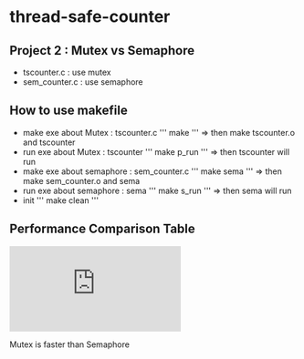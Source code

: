 # thread-safe-counter

## Project 2 : Mutex vs Semaphore
* tscounter.c : use mutex
* sem_counter.c : use semaphore

## How to use makefile
* make exe about Mutex : tscounter.c
'''
make
'''
=> then make tscounter.o and tscounter
* run exe about Mutex : tscounter
'''
make p_run
'''
=> then tscounter will run
*  make exe about semaphore : sem_counter.c
'''
make sema 
'''
=> then make sem_counter.o and sema
* run exe about semaphore : sema
'''
make s_run
'''
=> then sema will run
* init
'''
make clean
'''


## Performance Comparison Table
![제목 없는 스프레드시트 - 시트1 (1).pdf](https://github.com/jongchank/thread-safe-counter/files/6582530/-.1.1.pdf)

Mutex is faster than Semaphore



